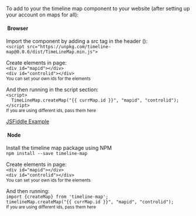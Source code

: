 To add to your the timeline map component to your website (after setting up your account on maps for all):

####  Browser

Import the component by adding a src tag in the header (<head>):  
`<script src="https://unpkg.com/timeline-map@0.0.6/dist/TimeLineMap.min.js">`

Create elements in page:  
`<div id="mapid"></div>`  
`<div id="controlid"></div>`  
<small class="text-muted">You can set your own ids for the elements</small>

And then running in the script section:  
`<script>`  
`  TimeLineMap.createMap("{{ currMap.id }}", "mapid", "controlid");`  
`</script>`  
<small class="text-muted">If you are using different ids, pass them here</small>

[JSFiddle Example](https://jsfiddle.net/MapsForAll/0jesrys8/)

####  Node

Install the timeline map package using NPM  
`npm install --save timeline-map`

Create elements in page:  
`<div id="mapid"></div>`  
`<div id="controlid"></div>`  
<small class="text-muted">You can set your own ids for the elements</small>

And then running:  
`import {createMap} from 'timeline-map';`  
`timelineMap.createMap("{{ currMap.id }}", "mapid", "controlid");`  
<small class="text-muted">If you are using different ids, pass them here</small>

